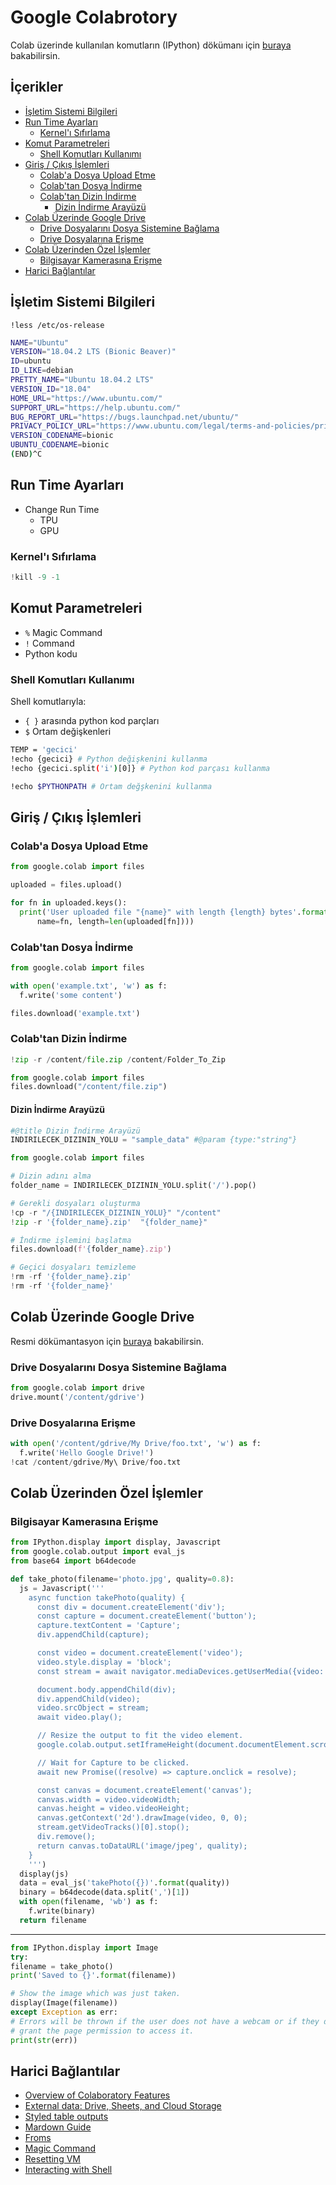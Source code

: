 # Google Colabrotory <!-- omit in toc -->

Colab üzerinde kullanılan komutların (IPython) dökümanı için [buraya](https://ipython.readthedocs.io/en/stable/index.html) bakabilirsin.

## İçerikler <!-- omit in toc -->

- [İşletim Sistemi Bilgileri](#i%CC%87%C5%9Fletim-sistemi-bilgileri)
- [Run Time Ayarları](#run-time-ayarlar%C4%B1)
  - [Kernel'ı Sıfırlama](#kernel%C4%B1-s%C4%B1f%C4%B1rlama)
- [Komut Parametreleri](#komut-parametreleri)
  - [Shell Komutları Kullanımı](#shell-komutlar%C4%B1-kullan%C4%B1m%C4%B1)
- [Giriş / Çıkış İşlemleri](#giri%C5%9F--%C3%A7%C4%B1k%C4%B1%C5%9F-i%CC%87%C5%9Flemleri)
  - [Colab'a Dosya Upload Etme](#colaba-dosya-upload-etme)
  - [Colab'tan Dosya İndirme](#colabtan-dosya-i%CC%87ndirme)
  - [Colab'tan Dizin İndirme](#colabtan-dizin-i%CC%87ndirme)
    - [Dizin İndirme Arayüzü](#dizin-i%CC%87ndirme-aray%C3%BCz%C3%BC)
- [Colab Üzerinde Google Drive](#colab-%C3%BCzerinde-google-drive)
  - [Drive Dosyalarını Dosya Sistemine Bağlama](#drive-dosyalar%C4%B1n%C4%B1-dosya-sistemine-ba%C4%9Flama)
  - [Drive Dosyalarına Erişme](#drive-dosyalar%C4%B1na-eri%C5%9Fme)
- [Colab Üzerinden Özel İşlemler](#colab-%C3%BCzerinden-%C3%B6zel-i%CC%87%C5%9Flemler)
  - [Bilgisayar Kamerasına Erişme](#bilgisayar-kameras%C4%B1na-eri%C5%9Fme)
- [Harici Bağlantılar](#harici-ba%C4%9Flant%C4%B1lar)

## İşletim Sistemi Bilgileri

```ipynb
!less /etc/os-release
```

```sh
NAME="Ubuntu"
VERSION="18.04.2 LTS (Bionic Beaver)"
ID=ubuntu
ID_LIKE=debian
PRETTY_NAME="Ubuntu 18.04.2 LTS"
VERSION_ID="18.04"
HOME_URL="https://www.ubuntu.com/"
SUPPORT_URL="https://help.ubuntu.com/"
BUG_REPORT_URL="https://bugs.launchpad.net/ubuntu/"
PRIVACY_POLICY_URL="https://www.ubuntu.com/legal/terms-and-policies/privacy-policy"
VERSION_CODENAME=bionic
UBUNTU_CODENAME=bionic
(END)^C
```

## Run Time Ayarları

- Change Run Time
  - TPU
  - GPU

### Kernel'ı Sıfırlama

```py
!kill -9 -1
```

## Komut Parametreleri

- `%` Magic Command
- `!` Command
- Python kodu

### Shell Komutları Kullanımı

Shell komutlarıyla:

- `{ }` arasında python kod parçları
- `$` Ortam değişkenleri

```sh
TEMP = 'gecici'
!echo {gecici} # Python değişkenini kullanma
!echo {gecici.split('i')[0]} # Python kod parçası kullanma

!echo $PYTHONPATH # Ortam değşkenini kullanma
```

## Giriş / Çıkış İşlemleri

### Colab'a Dosya Upload Etme

```py
from google.colab import files

uploaded = files.upload()

for fn in uploaded.keys():
  print('User uploaded file "{name}" with length {length} bytes'.format(
      name=fn, length=len(uploaded[fn])))
```

### Colab'tan Dosya İndirme

```py
from google.colab import files

with open('example.txt', 'w') as f:
  f.write('some content')

files.download('example.txt')
```

### Colab'tan Dizin İndirme

```py
!zip -r /content/file.zip /content/Folder_To_Zip

from google.colab import files
files.download("/content/file.zip")
```

#### Dizin İndirme Arayüzü

```py
#@title Dizin İndirme Arayüzü
INDIRILECEK_DIZININ_YOLU = "sample_data" #@param {type:"string"}

from google.colab import files

# Dizin adını alma
folder_name = INDIRILECEK_DIZININ_YOLU.split('/').pop()

# Gerekli dosyaları oluşturma
!cp -r "/{INDIRILECEK_DIZININ_YOLU}" "/content"
!zip -r '{folder_name}.zip'  "{folder_name}"

# İndirme işlemini başlatma
files.download(f'{folder_name}.zip')

# Geçici dosyaları temizleme
!rm -rf '{folder_name}.zip'
!rm -rf '{folder_name}'
```

## Colab Üzerinde Google Drive

Resmi dökümantasyon için [buraya](https://colab.research.google.com/notebooks/io.ipynb#scrollTo=XDg9OBaYqRMd) bakabilirsin.

### Drive Dosyalarını Dosya Sistemine Bağlama

```py
from google.colab import drive
drive.mount('/content/gdrive')
```

### Drive Dosyalarına Erişme

```py
with open('/content/gdrive/My Drive/foo.txt', 'w') as f:
  f.write('Hello Google Drive!')
!cat /content/gdrive/My\ Drive/foo.txt
```

## Colab Üzerinden Özel İşlemler

### Bilgisayar Kamerasına Erişme

```py
from IPython.display import display, Javascript
from google.colab.output import eval_js
from base64 import b64decode

def take_photo(filename='photo.jpg', quality=0.8):
  js = Javascript('''
    async function takePhoto(quality) {
      const div = document.createElement('div');
      const capture = document.createElement('button');
      capture.textContent = 'Capture';
      div.appendChild(capture);

      const video = document.createElement('video');
      video.style.display = 'block';
      const stream = await navigator.mediaDevices.getUserMedia({video: true});

      document.body.appendChild(div);
      div.appendChild(video);
      video.srcObject = stream;
      await video.play();

      // Resize the output to fit the video element.
      google.colab.output.setIframeHeight(document.documentElement.scrollHeight, true);

      // Wait for Capture to be clicked.
      await new Promise((resolve) => capture.onclick = resolve);

      const canvas = document.createElement('canvas');
      canvas.width = video.videoWidth;
      canvas.height = video.videoHeight;
      canvas.getContext('2d').drawImage(video, 0, 0);
      stream.getVideoTracks()[0].stop();
      div.remove();
      return canvas.toDataURL('image/jpeg', quality);
    }
    ''')
  display(js)
  data = eval_js('takePhoto({})'.format(quality))
  binary = b64decode(data.split(',')[1])
  with open(filename, 'wb') as f:
    f.write(binary)
  return filename
  ```

  ---

  ```py
  from IPython.display import Image
try:
  filename = take_photo()
  print('Saved to {}'.format(filename))
  
  # Show the image which was just taken.
  display(Image(filename))
except Exception as err:
  # Errors will be thrown if the user does not have a webcam or if they do not
  # grant the page permission to access it.
  print(str(err))
```

## Harici Bağlantılar

- [Overview of Colaboratory Features](https://colab.research.google.com/notebooks/basic_features_overview.ipynb)
- [External data: Drive, Sheets, and Cloud Storage](https://colab.research.google.com/notebooks/io.ipynb)
- [Styled table outputs](https://colab.research.google.com/drive/1oXkzlM0lPbDC8saNRUnkGOjpKCTiDHvM)
- [Mardown Guide](https://colab.research.google.com/notebooks/markdown_guide.ipynb)
- [Froms](https://colab.research.google.com/notebooks/forms.ipynb)
- [Magic Command](https://ipython.readthedocs.io/en/stable/interactive/magics.html)
- [Resetting VM](https://stackoverflow.com/questions/49001921/how-to-restart-virtual-machine)
- [Interacting with Shell](http://mmcdan.github.io/posts/interacting-with-the-shell-via-jupyter-notebook/)